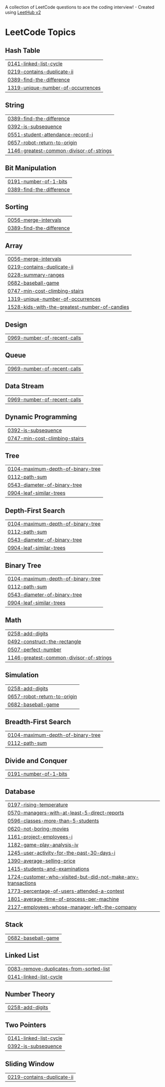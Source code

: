 A collection of LeetCode questions to ace the coding interview! - Created using [LeetHub v2](https://github.com/arunbhardwaj/LeetHub-2.0)
<!---LeetCode Topics Start-->
# LeetCode Topics
## Hash Table
|  |
| ------- |
| [0141-linked-list-cycle](https://github.com/Keerthi5279/leetcode_KeerthiSri/tree/master/0141-linked-list-cycle) |
| [0219-contains-duplicate-ii](https://github.com/Keerthi5279/leetcode_KeerthiSri/tree/master/0219-contains-duplicate-ii) |
| [0389-find-the-difference](https://github.com/Keerthi5279/leetcode_KeerthiSri/tree/master/0389-find-the-difference) |
| [1319-unique-number-of-occurrences](https://github.com/Keerthi5279/leetcode_KeerthiSri/tree/master/1319-unique-number-of-occurrences) |
## String
|  |
| ------- |
| [0389-find-the-difference](https://github.com/Keerthi5279/leetcode_KeerthiSri/tree/master/0389-find-the-difference) |
| [0392-is-subsequence](https://github.com/Keerthi5279/leetcode_KeerthiSri/tree/master/0392-is-subsequence) |
| [0551-student-attendance-record-i](https://github.com/Keerthi5279/leetcode_KeerthiSri/tree/master/0551-student-attendance-record-i) |
| [0657-robot-return-to-origin](https://github.com/Keerthi5279/leetcode_KeerthiSri/tree/master/0657-robot-return-to-origin) |
| [1146-greatest-common-divisor-of-strings](https://github.com/Keerthi5279/leetcode_KeerthiSri/tree/master/1146-greatest-common-divisor-of-strings) |
## Bit Manipulation
|  |
| ------- |
| [0191-number-of-1-bits](https://github.com/Keerthi5279/leetcode_KeerthiSri/tree/master/0191-number-of-1-bits) |
| [0389-find-the-difference](https://github.com/Keerthi5279/leetcode_KeerthiSri/tree/master/0389-find-the-difference) |
## Sorting
|  |
| ------- |
| [0056-merge-intervals](https://github.com/Keerthi5279/leetcode_KeerthiSri/tree/master/0056-merge-intervals) |
| [0389-find-the-difference](https://github.com/Keerthi5279/leetcode_KeerthiSri/tree/master/0389-find-the-difference) |
## Array
|  |
| ------- |
| [0056-merge-intervals](https://github.com/Keerthi5279/leetcode_KeerthiSri/tree/master/0056-merge-intervals) |
| [0219-contains-duplicate-ii](https://github.com/Keerthi5279/leetcode_KeerthiSri/tree/master/0219-contains-duplicate-ii) |
| [0228-summary-ranges](https://github.com/Keerthi5279/leetcode_KeerthiSri/tree/master/0228-summary-ranges) |
| [0682-baseball-game](https://github.com/Keerthi5279/leetcode_KeerthiSri/tree/master/0682-baseball-game) |
| [0747-min-cost-climbing-stairs](https://github.com/Keerthi5279/leetcode_KeerthiSri/tree/master/0747-min-cost-climbing-stairs) |
| [1319-unique-number-of-occurrences](https://github.com/Keerthi5279/leetcode_KeerthiSri/tree/master/1319-unique-number-of-occurrences) |
| [1528-kids-with-the-greatest-number-of-candies](https://github.com/Keerthi5279/leetcode_KeerthiSri/tree/master/1528-kids-with-the-greatest-number-of-candies) |
## Design
|  |
| ------- |
| [0969-number-of-recent-calls](https://github.com/Keerthi5279/leetcode_KeerthiSri/tree/master/0969-number-of-recent-calls) |
## Queue
|  |
| ------- |
| [0969-number-of-recent-calls](https://github.com/Keerthi5279/leetcode_KeerthiSri/tree/master/0969-number-of-recent-calls) |
## Data Stream
|  |
| ------- |
| [0969-number-of-recent-calls](https://github.com/Keerthi5279/leetcode_KeerthiSri/tree/master/0969-number-of-recent-calls) |
## Dynamic Programming
|  |
| ------- |
| [0392-is-subsequence](https://github.com/Keerthi5279/leetcode_KeerthiSri/tree/master/0392-is-subsequence) |
| [0747-min-cost-climbing-stairs](https://github.com/Keerthi5279/leetcode_KeerthiSri/tree/master/0747-min-cost-climbing-stairs) |
## Tree
|  |
| ------- |
| [0104-maximum-depth-of-binary-tree](https://github.com/Keerthi5279/leetcode_KeerthiSri/tree/master/0104-maximum-depth-of-binary-tree) |
| [0112-path-sum](https://github.com/Keerthi5279/leetcode_KeerthiSri/tree/master/0112-path-sum) |
| [0543-diameter-of-binary-tree](https://github.com/Keerthi5279/leetcode_KeerthiSri/tree/master/0543-diameter-of-binary-tree) |
| [0904-leaf-similar-trees](https://github.com/Keerthi5279/leetcode_KeerthiSri/tree/master/0904-leaf-similar-trees) |
## Depth-First Search
|  |
| ------- |
| [0104-maximum-depth-of-binary-tree](https://github.com/Keerthi5279/leetcode_KeerthiSri/tree/master/0104-maximum-depth-of-binary-tree) |
| [0112-path-sum](https://github.com/Keerthi5279/leetcode_KeerthiSri/tree/master/0112-path-sum) |
| [0543-diameter-of-binary-tree](https://github.com/Keerthi5279/leetcode_KeerthiSri/tree/master/0543-diameter-of-binary-tree) |
| [0904-leaf-similar-trees](https://github.com/Keerthi5279/leetcode_KeerthiSri/tree/master/0904-leaf-similar-trees) |
## Binary Tree
|  |
| ------- |
| [0104-maximum-depth-of-binary-tree](https://github.com/Keerthi5279/leetcode_KeerthiSri/tree/master/0104-maximum-depth-of-binary-tree) |
| [0112-path-sum](https://github.com/Keerthi5279/leetcode_KeerthiSri/tree/master/0112-path-sum) |
| [0543-diameter-of-binary-tree](https://github.com/Keerthi5279/leetcode_KeerthiSri/tree/master/0543-diameter-of-binary-tree) |
| [0904-leaf-similar-trees](https://github.com/Keerthi5279/leetcode_KeerthiSri/tree/master/0904-leaf-similar-trees) |
## Math
|  |
| ------- |
| [0258-add-digits](https://github.com/Keerthi5279/leetcode_KeerthiSri/tree/master/0258-add-digits) |
| [0492-construct-the-rectangle](https://github.com/Keerthi5279/leetcode_KeerthiSri/tree/master/0492-construct-the-rectangle) |
| [0507-perfect-number](https://github.com/Keerthi5279/leetcode_KeerthiSri/tree/master/0507-perfect-number) |
| [1146-greatest-common-divisor-of-strings](https://github.com/Keerthi5279/leetcode_KeerthiSri/tree/master/1146-greatest-common-divisor-of-strings) |
## Simulation
|  |
| ------- |
| [0258-add-digits](https://github.com/Keerthi5279/leetcode_KeerthiSri/tree/master/0258-add-digits) |
| [0657-robot-return-to-origin](https://github.com/Keerthi5279/leetcode_KeerthiSri/tree/master/0657-robot-return-to-origin) |
| [0682-baseball-game](https://github.com/Keerthi5279/leetcode_KeerthiSri/tree/master/0682-baseball-game) |
## Breadth-First Search
|  |
| ------- |
| [0104-maximum-depth-of-binary-tree](https://github.com/Keerthi5279/leetcode_KeerthiSri/tree/master/0104-maximum-depth-of-binary-tree) |
| [0112-path-sum](https://github.com/Keerthi5279/leetcode_KeerthiSri/tree/master/0112-path-sum) |
## Divide and Conquer
|  |
| ------- |
| [0191-number-of-1-bits](https://github.com/Keerthi5279/leetcode_KeerthiSri/tree/master/0191-number-of-1-bits) |
## Database
|  |
| ------- |
| [0197-rising-temperature](https://github.com/Keerthi5279/leetcode_KeerthiSri/tree/master/0197-rising-temperature) |
| [0570-managers-with-at-least-5-direct-reports](https://github.com/Keerthi5279/leetcode_KeerthiSri/tree/master/0570-managers-with-at-least-5-direct-reports) |
| [0596-classes-more-than-5-students](https://github.com/Keerthi5279/leetcode_KeerthiSri/tree/master/0596-classes-more-than-5-students) |
| [0620-not-boring-movies](https://github.com/Keerthi5279/leetcode_KeerthiSri/tree/master/0620-not-boring-movies) |
| [1161-project-employees-i](https://github.com/Keerthi5279/leetcode_KeerthiSri/tree/master/1161-project-employees-i) |
| [1182-game-play-analysis-iv](https://github.com/Keerthi5279/leetcode_KeerthiSri/tree/master/1182-game-play-analysis-iv) |
| [1245-user-activity-for-the-past-30-days-i](https://github.com/Keerthi5279/leetcode_KeerthiSri/tree/master/1245-user-activity-for-the-past-30-days-i) |
| [1390-average-selling-price](https://github.com/Keerthi5279/leetcode_KeerthiSri/tree/master/1390-average-selling-price) |
| [1415-students-and-examinations](https://github.com/Keerthi5279/leetcode_KeerthiSri/tree/master/1415-students-and-examinations) |
| [1724-customer-who-visited-but-did-not-make-any-transactions](https://github.com/Keerthi5279/leetcode_KeerthiSri/tree/master/1724-customer-who-visited-but-did-not-make-any-transactions) |
| [1773-percentage-of-users-attended-a-contest](https://github.com/Keerthi5279/leetcode_KeerthiSri/tree/master/1773-percentage-of-users-attended-a-contest) |
| [1801-average-time-of-process-per-machine](https://github.com/Keerthi5279/leetcode_KeerthiSri/tree/master/1801-average-time-of-process-per-machine) |
| [2127-employees-whose-manager-left-the-company](https://github.com/Keerthi5279/leetcode_KeerthiSri/tree/master/2127-employees-whose-manager-left-the-company) |
## Stack
|  |
| ------- |
| [0682-baseball-game](https://github.com/Keerthi5279/leetcode_KeerthiSri/tree/master/0682-baseball-game) |
## Linked List
|  |
| ------- |
| [0083-remove-duplicates-from-sorted-list](https://github.com/Keerthi5279/leetcode_KeerthiSri/tree/master/0083-remove-duplicates-from-sorted-list) |
| [0141-linked-list-cycle](https://github.com/Keerthi5279/leetcode_KeerthiSri/tree/master/0141-linked-list-cycle) |
## Number Theory
|  |
| ------- |
| [0258-add-digits](https://github.com/Keerthi5279/leetcode_KeerthiSri/tree/master/0258-add-digits) |
## Two Pointers
|  |
| ------- |
| [0141-linked-list-cycle](https://github.com/Keerthi5279/leetcode_KeerthiSri/tree/master/0141-linked-list-cycle) |
| [0392-is-subsequence](https://github.com/Keerthi5279/leetcode_KeerthiSri/tree/master/0392-is-subsequence) |
## Sliding Window
|  |
| ------- |
| [0219-contains-duplicate-ii](https://github.com/Keerthi5279/leetcode_KeerthiSri/tree/master/0219-contains-duplicate-ii) |
<!---LeetCode Topics End-->